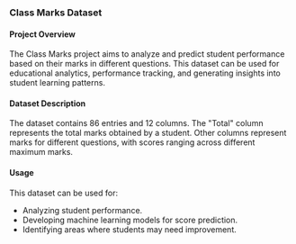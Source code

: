 ### Class Marks Dataset

#### Project Overview
The Class Marks project aims to analyze and predict student performance based on their marks in different questions. This dataset can be used for educational analytics, performance tracking, and generating insights into student learning patterns.

#### Dataset Description
The dataset contains 86 entries and 12 columns. The "Total" column represents the total marks obtained by a student. Other columns represent marks for different questions, with scores ranging across different maximum marks.

#### Usage
This dataset can be used for:
- Analyzing student performance.
- Developing machine learning models for score prediction.
- Identifying areas where students may need improvement.
